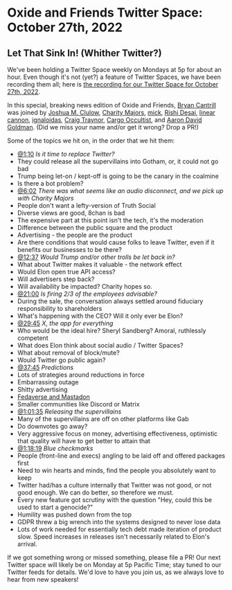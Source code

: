 # Oxide and Friends Twitter Space: October 27th, 2022

## Let That Sink In! (Whither Twitter?)

We've been holding a Twitter Space weekly on Mondays at 5p for about an hour.
Even though it's not (yet?) a feature of Twitter Spaces, we have been
recording them all; here is
[the recording for our Twitter Space for October 27th, 2022](https://youtu.be/RhXYXtyPz3Y).

In this special, breaking news edition of Oxide and Friends,
[Bryan Cantrill](https://twitter.com/bcantrill) was joined by
[Joshua M. Clulow](https://twitter.com/jmclulow),
[Charity Majors](https://twitter.com/mipsytipsy),
[mick](https://twitter.com/evilbits),
[Rishi Desai](https://twitter.com/therishidesai),
[linear cannon](https://twitter.com/l_i_n_e_a_r),
[ignaloidas](https://twitter.com/ignaloidas),
[Craig Traynor](https://twitter.com/CraigTraynor1),
[Cargo  Occultist](https://twitter.com/whisk),
and [Aaron David Goldman](https://twitter.com/AaronDGoldman).
(Did we miss your name and/or get it wrong? Drop a PR!)

Some of the topics we hit on, in the order that we hit them:

- [@1:10](https://youtu.be/RhXYXtyPz3Y?t=70)
  *Is it time to replace Twitter?*
- They could release all the supervillains into Gotham, or, it could not go bad
- Trump being let-on / kept-off is going to be the canary in the coalmine
- Is there a bot problem?
- [@6:02](https://youtu.be/RhXYXtyPz3Y?t=362)
  *There was what seems like an audio disconnect, and we pick up with Charity Majors*
- People don't want a lefty-version of Truth Social
- Diverse views are good, 8chan is bad
- The expensive part at this point isn't the tech, it's the moderation
- Difference between the public square and the product
- Advertising - the people are the product
- Are there conditions that would cause folks to leave Twitter, even if it benefits our businesses to be there?
- [@12:37](https://youtu.be/RhXYXtyPz3Y?t=757)
  *Would Trump and/or other trolls be let back in?*
- What about Twitter makes it valuable - the network effect
- Would Elon open true API access?
- Will advertisers step back?
- Will availability be impacted?  Charity hopes so.
- [@21:00](https://youtu.be/RhXYXtyPz3Y?t=757)
  *Is firing 2/3 of the employees advisable?*
- During the sale, the conversation always settled around fiduciary responsibility to shareholders
- What's happening with the CEO?  Will it only ever be Elon?
- [@29:45](https://youtu.be/RhXYXtyPz3Y?t=1785)
  *X, the app for everything*
- Who would be the ideal hire?  Sheryl Sandberg?  Amoral, ruthlessly competent
- What does Elon think about social audio / Twitter Spaces?
- What about removal of block/mute?
- Would Twitter go public again?
- [@37:45](https://youtu.be/RhXYXtyPz3Y?t=2265)
  *Predictions*
- Lots of strategies around reductions in force
- Embarrassing outage
- Shitty advertising
- [Fedaverse and Mastadon](https://en.wikipedia.org/wiki/Fediverse)
- Smaller communities like Discord or Matrix
- [@1:01:35](https://youtu.be/RhXYXtyPz3Y?t=3695)
  *Releasing the supervillains*
- Many of the supervillains are off on other platforms like Gab
- Do downvotes go away?
- Very aggressive focus on money, advertising effectiveness, optimistic that quality will have to get better to attain that
- [@1:18:19](https://youtu.be/RhXYXtyPz3Y?t=4699)
  *Blue checkmarks*
- People (front-line and execs) angling to be laid off and offered packages first
- Need to win hearts and minds, find the people you absolutely want to keep
- Twitter had/has a culture internally that Twitter was not good, or not good enough.  We can do better, so therefore we must.
- Every new feature got scrutiny with the question "Hey, could this be used to start a genocide?"
- Humility was pushed down from the top
- GDPR threw a big wrench into the systems designed to never lose data
- Lots of work needed for essentially tech debt made iteration of product slow.  Speed increases in releases isn't necessarily related to Elon's arrival.

If we got something wrong or missed something, please file a PR!
Our next Twitter space will likely be on Monday at 5p Pacific Time; stay tuned
to our Twitter feeds for details.  We'd love to have you join us, as we
always love to hear from new speakers!

